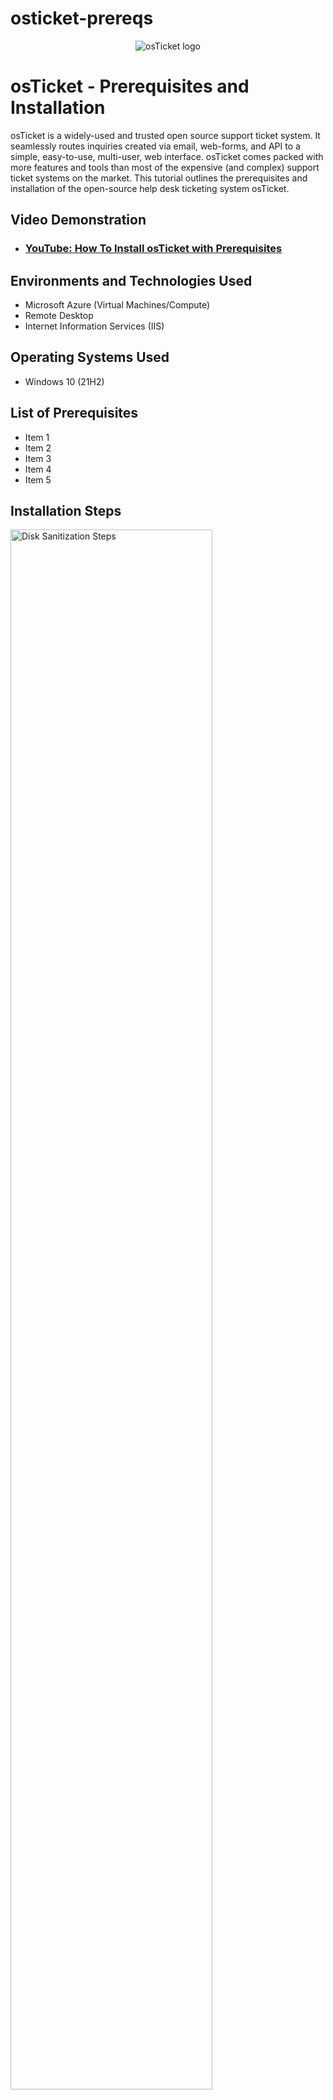 # osticket-prereqs
<p align="center">
<img src="https://i.imgur.com/Clzj7Xs.png" alt="osTicket logo"/>
</p>

<h1>osTicket - Prerequisites and Installation</h1>
osTicket is a widely-used and trusted open source support ticket system. It seamlessly routes inquiries created via email, web-forms, and API to a simple, easy-to-use, multi-user, web interface. osTicket comes packed with more features and tools than most of the expensive (and complex) support ticket systems on the market.
This tutorial outlines the prerequisites and installation of the open-source help desk ticketing system osTicket.<br />


<h2>Video Demonstration</h2>

- ### [YouTube: How To Install osTicket with Prerequisites](https://www.youtube.com/watch?v=dEvGaxOgqf0)

<h2>Environments and Technologies Used</h2>

- Microsoft Azure (Virtual Machines/Compute)
- Remote Desktop
- Internet Information Services (IIS)

<h2>Operating Systems Used </h2>

- Windows 10</b> (21H2)

<h2>List of Prerequisites</h2>

- Item 1
- Item 2
- Item 3
- Item 4
- Item 5

<h2>Installation Steps</h2>

<p>
<img src="https://i.imgur.com/DJmEXEB.png" height="80%" width="80%" alt="Disk Sanitization Steps"/>
</p>
<p>

1. Set up your Azure Virtual Machine

   Create a new Azure resource group, virtual network, subnet and virtual machine running Windows 10. Choose a VM size according to your needs. Once the VM is set up, you will need to connect to it using Remote Desktop. For this, you'll need the public IP address of the VM and the credentials you provided during the VM setup.
</p>
<br />

<p>
<img src="https://i.imgur.com/DJmEXEB.png" height="80%" width="80%" alt="Disk Sanitization Steps"/>
</p>
<p>
2. Install Web Server

 osTicket runs on a web server, so the first prerequisite to install is Internet Information Services (IIS), a flexible, secure and manageable web server for hosting anything on the web. To install IIS on your Windows 10 VM:
   
   - Open the "Server Manager" on your VM.
   - From the "Manage" menu, select "Add Roles and Features".
   - In the wizard, select "Role-based or feature-based installation" and click "Next".
   - Select your server from the server pool and click "Next".
   - In the roles list, check the box for "Web Server (IIS)" and then click "Next".
   - Click "Next" on the Features step, and then again on the Web Server Role (IIS) step.
   - Click "Install" to start the installation.
</p>
<br />

<p>
<img src="https://i.imgur.com/DJmEXEB.png" height="80%" width="80%" alt="Disk Sanitization Steps"/>
</p>
<p>
3. Install PHP

   osTicket is written in PHP, so you need to install PHP and configure it to work with IIS.
   
   - Download PHP from the official website. Choose the VC15 x64 Non Thread Safe version that suits your needs.
   - Extract the downloaded zip file to a desired location.
   - Configure IIS to handle PHP requests by adding a module mapping. This can be done from the IIS Manager.

<br />
<img src="https://i.imgur.com/DJmEXEB.png" height="80%" width="80%" alt="Disk Sanitization Steps"/>


4. Install MySQL Server

   osTicket stores its data in a MySQL database, so you'll need to install MySQL Server.

   - Download MySQL Installer from the official website and run it.
   - During the setup, choose "Server only" as the setup type.
   - Proceed through the installation and configure the server as per your needs.
  
  <img src="https://i.imgur.com/DJmEXEB.png" height="80%" width="80%" alt="Disk Sanitization Steps"/>

5. Install osTicket

   - Download the latest version of osTicket from the official website.
   - Extract the contents of the archive to your web server's root directory.
   - Create a new MySQL database for osTicket using the MySQL command-line client or a tool like phpMyAdmin.
   - Navigate to your osTicket site in a web browser. You should see the osTicket installation page.
   - Follow the prompts to connect osTicket to your database and configure your new support ticket system.
